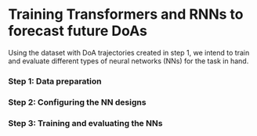 # Training Transformers and RNNs to forecast future DoAs

Using the dataset with DoA trajectories created in step 1, we intend to train and evaluate different types of neural networks (NNs) for the task in hand. 

### Step 1: Data preparation

### Step 2: Configuring the NN designs

### Step 3: Training and evaluating the NNs
